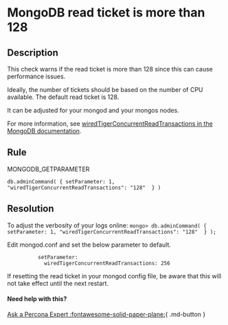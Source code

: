 # MongoDB read ticket is more than 128

## Description
This check warns if the read ticket is more than 128 since this can cause performance issues.

Ideally, the number of tickets should be based on the number of CPU available.
The default read ticket is 128.

It can be adjusted for your mongod and your mongos nodes.

For more information, see [wiredTigerConcurrentReadTransactions in the MongoDB documentation](https://docs.mongodb.com/manual/reference/parameters/#mongodb-parameter-param.wiredTigerConcurrentReadTransactions).



## Rule
MONGODB_GETPARAMETER

`db.adminCommand( { setParameter: 1, "wiredTigerConcurrentReadTransactions": "128"  } )`

## Resolution
To adjust the verbosity of your logs online: `mongo> db.adminCommand( { setParameter: 1, "wiredTigerConcurrentReadTransactions": "128"  } );`

Edit mongod.conf and set the below parameter to default.
```
          setParameter:
            wiredTigerConcurrentReadTransactions: 256
```
If resetting the read ticket in your mongod config file, be aware that this will not take effect until the next restart.

#### Need help with this?

[Ask a Percona Expert :fontawesome-solid-paper-plane:](https://www.percona.com/about-percona/contact?utm_source=pmm&utm_medium=banner&utm_campaign=advisors_readmore){ .md-button }